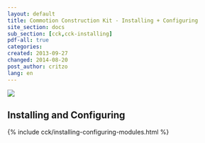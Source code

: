 ```yaml
---
layout: default
title: Commotion Construction Kit - Installing + Configuring
site_section: docs
sub_section: [cck,cck-installing]
pdf-all: true
categories: 
created: 2013-09-27
changed: 2014-08-20
post_author: critzo
lang: en
---
```

<p><img src="/files/CCK_CommonConfigs_Intro.png" class="img-responsive"><p>
<section>
<h2>Installing and Configuring</h2>
{% include cck/installing-configuring-modules.html %}
</section>
 
